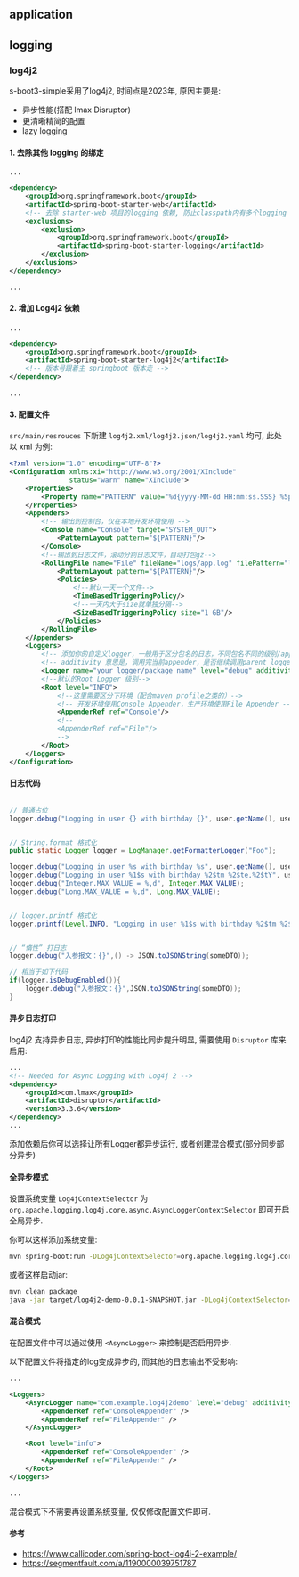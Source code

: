 ## application

## logging

### log4j2

s-boot3-simple采用了log4j2, 时间点是2023年, 原因主要是:
* 异步性能(搭配 lmax Disruptor)
* 更清晰精简的配置
* lazy logging

#### 1. 去除其他 logging 的绑定

```xml
...

<dependency>
    <groupId>org.springframework.boot</groupId>
    <artifactId>spring-boot-starter-web</artifactId>
    <!-- 去除 starter-web 项目的logging 依赖, 防止classpath内有多个logging 运行时导致绑定异常 -->
    <exclusions>
        <exclusion>
            <groupId>org.springframework.boot</groupId>
            <artifactId>spring-boot-starter-logging</artifactId>
        </exclusion>
    </exclusions>
</dependency>

...
```

#### 2. 增加 Log4j2 依赖

```xml
...

<dependency>
    <groupId>org.springframework.boot</groupId>
    <artifactId>spring-boot-starter-log4j2</artifactId>
    <!-- 版本号跟着主 springboot 版本走 -->
</dependency>

...
```

#### 3. 配置文件

`src/main/resrouces` 下新建 `log4j2.xml/log4j2.json/log4j2.yaml` 均可, 此处以 xml 为例:

```xml
<?xml version="1.0" encoding="UTF-8"?>
<Configuration xmlns:xi="http://www.w3.org/2001/XInclude"
               status="warn" name="XInclude">
    <Properties>
        <Property name="PATTERN" value="%d{yyyy-MM-dd HH:mm:ss.SSS} %5p [%t] %-40.40c{1.} : %m%n"/>
    </Properties>
    <Appenders>
        <!-- 输出到控制台，仅在本地开发环境使用 -->
        <Console name="Console" target="SYSTEM_OUT">
            <PatternLayout pattern="${PATTERN}"/>
        </Console>
        <!--输出到日志文件，滚动分割日志文件，自动打包gz-->
        <RollingFile name="File" fileName="logs/app.log" filePattern="logs/archives/app-%d{yyyy-MM-dd}-%i.log.gz">
            <PatternLayout pattern="${PATTERN}"/>
            <Policies>
                <!--默认一天一个文件-->
                <TimeBasedTriggeringPolicy/>
                <!--一天内大于size就单独分隔-->
                <SizeBasedTriggeringPolicy size="1 GB"/>
            </Policies>
        </RollingFile>
    </Appenders>
    <Loggers>
        <!-- 添加你的自定义logger，一般用于区分包名的日志，不同包名不同的级别/appender -->
        <!-- additivity 意思是，调用完当前appender，是否继续调用parent logger appender，默认true-->
        <Logger name="your logger/package name" level="debug" additivity="false"/>
        <!--默认的Root Logger 级别-->
        <Root level="INFO">
            <!--这里需要区分下环境（配合maven profile之类的）-->
            <!-- 开发环境使用Console Appender，生产环境使用File Appender -->
            <AppenderRef ref="Console"/>
            <!--
            <AppenderRef ref="File"/>
            -->
        </Root>
    </Loggers>
</Configuration>
```

#### 日志代码

```java

// 普通占位
logger.debug("Logging in user {} with birthday {}", user.getName(), user.getBirthdayCalendar());


// String.format 格式化
public static Logger logger = LogManager.getFormatterLogger("Foo");

logger.debug("Logging in user %s with birthday %s", user.getName(), user.getBirthdayCalendar());
logger.debug("Logging in user %1$s with birthday %2$tm %2$te,%2$tY", user.getName(), user.getBirthdayCalendar());
logger.debug("Integer.MAX_VALUE = %,d", Integer.MAX_VALUE);
logger.debug("Long.MAX_VALUE = %,d", Long.MAX_VALUE);


// logger.printf 格式化
logger.printf(Level.INFO, "Logging in user %1$s with birthday %2$tm %2$te,%2$tY", user.getName(), user.getBirthdayCalendar());


// “惰性” 打日志
logger.debug("入参报文：{}",() -> JSON.toJSONString(someDTO));

// 相当于如下代码
if(logger.isDebugEnabled()){
    logger.debug("入参报文：{}",JSON.toJSONString(someDTO));
}

```

#### 异步日志打印

log4j2 支持异步日志, 异步打印的性能比同步提升明显, 需要使用 `Disruptor` 库来启用:

```xml
...
<!-- Needed for Async Logging with Log4j 2 -->
<dependency>
    <groupId>com.lmax</groupId>
    <artifactId>disruptor</artifactId>
    <version>3.3.6</version>
</dependency>
...

```
添加依赖后你可以选择让所有Logger都异步运行, 或者创建混合模式(部分同步部分异步)

#### 全异步模式

设置系统变量 `Log4jContextSelector` 为 `org.apache.logging.log4j.core.async.AsyncLoggerContextSelector` 即可开启全局异步.

你可以这样添加系统变量:
```bash
mvn spring-boot:run -DLog4jContextSelector=org.apache.logging.log4j.core.async.AsyncLoggerContextSelector
```

或者这样启动jar:

```bash
mvn clean package
java -jar target/log4j2-demo-0.0.1-SNAPSHOT.jar -DLog4jContextSelector=org.apache.logging.log4j.core.async.AsyncLoggerContextSelector
```

#### 混合模式

在配置文件中可以通过使用 `<AsyncLogger>` 来控制是否启用异步.

以下配置文件将指定的log变成异步的, 而其他的日志输出不受影响:

```xml
...

<Loggers>
    <AsyncLogger name="com.example.log4j2demo" level="debug" additivity="false">
        <AppenderRef ref="ConsoleAppender" />
        <AppenderRef ref="FileAppender" />
    </AsyncLogger>

    <Root level="info">
        <AppenderRef ref="ConsoleAppender" />
        <AppenderRef ref="FileAppender" />
    </Root>
</Loggers>

...

```

混合模式下不需要再设置系统变量, 仅仅修改配置文件即可.

#### 参考

* https://www.callicoder.com/spring-boot-log4j-2-example/
* https://segmentfault.com/a/1190000039751787